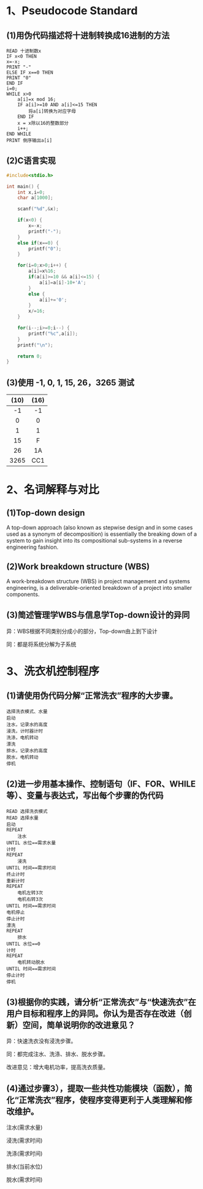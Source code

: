 # 1、Pseudocode Standard
## (1)用伪代码描述将十进制转换成16进制的方法
```
READ 十进制数x
IF x<0 THEN
x=-x;
PRINT "-"
ELSE IF x==0 THEN
PRINT "0"
END IF
i=0;
WHILE x>0
    a[i]=x mod 16;
    IF a[i]>=10 AND a[i]<=15 THEN
        将a[i]转换为对应字母
    END IF
    x = x除以16的整数部分
    i++; 
END WHILE
PRINT 倒序输出a[i]   
```
## (2)C语言实现
```c
#include<stdio.h>

int main() {
    int x,i=0;
    char a[1000];

    scanf("%d",&x);

    if(x<0) {
        x=-x;
        printf("-");
    }
    else if(x==0) {
        printf("0");
    }

    for(i=0;x>0;i++) {
        a[i]=x%16;
        if(a[i]>=10 && a[i]<=15) {
            a[i]=a[i]-10+'A';
        }
        else {
            a[i]+='0';
        }
        x/=16;
    }

    for(i--;i>=0;i--) {
        printf("%c",a[i]);
    }
    printf("\n");

    return 0;
}
```
## (3)使用 -1, 0, 1, 15, 26，3265 测试
|(10)|(16)|
|:--:|:--:|
|-1|-1|
|0|0|
|1|1|
|15|F|
|26|1A|
|3265|CC1|
# 2、名词解释与对比
## (1)Top-down design
A top-down approach (also known as stepwise design and in some cases used as a synonym of decomposition) is essentially the breaking down of a system to gain insight into its compositional sub-systems in a reverse engineering fashion.
## (2)Work breakdown structure (WBS)
A work-breakdown structure (WBS) in project management and systems engineering, is a deliverable-oriented breakdown of a project into smaller components. 
## (3)简述管理学WBS与信息学Top-down设计的异同
异：WBS根据不同类别分成小的部分，Top-down由上到下设计

同：都是将系统分解为子系统
# 3、洗衣机控制程序
## (1)请使用伪代码分解“正常洗衣”程序的大步骤。
```
选择洗衣模式、水量
启动
注水，记录水的高度
浸洗，计时器计时
洗涤，电机转动
漂洗
排水，记录水的高度
脱水，电机转动
停机
```
## (2)进一步用基本操作、控制语句（IF、FOR、WHILE等）、变量与表达式，写出每个步骤的伪代码
```
READ 选择洗衣模式
READ 选择水量
启动
REPEAT
    注水
UNTIL 水位==需求水量
计时
REPEAT
    浸洗
UNTIL 时间==需求时间
终止计时
重新计时
REPEAT
    电机左转3次
    电机右转3次
UNTIL 时间==需求时间
电机停止
停止计时
漂洗
REPEAT
    排水
UNTIL 水位==0
计时
REPEAT
    电机转动脱水
UNTIL 时间==需求时间
停止计时
停机
```
## (3)根据你的实践，请分析“正常洗衣”与“快速洗衣”在用户目标和程序上的异同。你认为是否存在改进（创新）空间，简单说明你的改进意见？
异：快速洗衣没有浸洗步骤。

同：都完成注水、洗涤、排水、脱水步骤。

改进意见：增大电机功率，提高洗衣质量。
## (4)通过步骤3），提取一些共性功能模块（函数），简化“正常洗衣”程序，使程序变得更利于人类理解和修改维护。
注水(需求水量)

浸洗(需求时间)

洗涤(需求时间)

排水(当前水位)

脱水(需求时间)